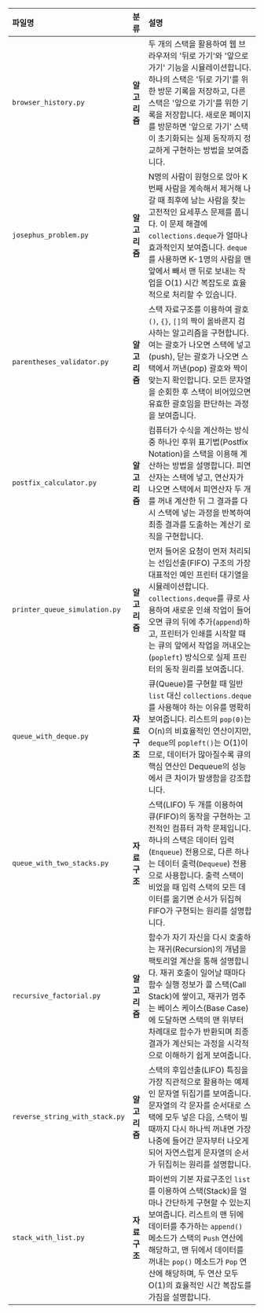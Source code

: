 | 파일명 | 분류 | 설명 |
| :--- | :--- | :--- |
| `browser_history.py` | **알고리즘** | 두 개의 스택을 활용하여 웹 브라우저의 '뒤로 가기'와 '앞으로 가기' 기능을 시뮬레이션합니다. 하나의 스택은 '뒤로 가기'를 위한 방문 기록을 저장하고, 다른 스택은 '앞으로 가기'를 위한 기록을 저장합니다. 새로운 페이지를 방문하면 '앞으로 가기' 스택이 초기화되는 실제 동작까지 정교하게 구현하는 방법을 보여줍니다. |
| `josephus_problem.py` | **알고리즘** | N명의 사람이 원형으로 앉아 K번째 사람을 계속해서 제거해 나갈 때 최후에 남는 사람을 찾는 고전적인 요세푸스 문제를 풉니다. 이 문제 해결에 `collections.deque`가 얼마나 효과적인지 보여줍니다. `deque`를 사용하면 K-1명의 사람을 맨 앞에서 빼서 맨 뒤로 보내는 작업을 O(1) 시간 복잡도로 효율적으로 처리할 수 있습니다. |
| `parentheses_validator.py` | **알고리즘** | 스택 자료구조를 이용하여 괄호 `()`, `{}`, `[]`의 짝이 올바른지 검사하는 알고리즘을 구현합니다. 여는 괄호가 나오면 스택에 넣고(push), 닫는 괄호가 나오면 스택에서 꺼낸(pop) 괄호와 짝이 맞는지 확인합니다. 모든 문자열을 순회한 후 스택이 비어있으면 유효한 괄호임을 판단하는 과정을 보여줍니다. |
| `postfix_calculator.py` | **알고리즘** | 컴퓨터가 수식을 계산하는 방식 중 하나인 후위 표기법(Postfix Notation)을 스택을 이용해 계산하는 방법을 설명합니다. 피연산자는 스택에 넣고, 연산자가 나오면 스택에서 피연산자 두 개를 꺼내 계산한 뒤 그 결과를 다시 스택에 넣는 과정을 반복하여 최종 결과를 도출하는 계산기 로직을 구현합니다. |
| `printer_queue_simulation.py` | **알고리즘** | 먼저 들어온 요청이 먼저 처리되는 선입선출(FIFO) 구조의 가장 대표적인 예인 프린터 대기열을 시뮬레이션합니다. `collections.deque`를 큐로 사용하여 새로운 인쇄 작업이 들어오면 큐의 뒤에 추가(`append`)하고, 프린터가 인쇄를 시작할 때는 큐의 앞에서 작업을 꺼내오는(`popleft`) 방식으로 실제 프린터의 동작 원리를 보여줍니다. |
| `queue_with_deque.py` | **자료구조** | 큐(Queue)를 구현할 때 일반 `list` 대신 `collections.deque`를 사용해야 하는 이유를 명확히 보여줍니다. 리스트의 `pop(0)`는 O(n)의 비효율적인 연산이지만, `deque`의 `popleft()`는 O(1)이므로, 데이터가 많아질수록 큐의 핵심 연산인 Dequeue의 성능에서 큰 차이가 발생함을 강조합니다. |
| `queue_with_two_stacks.py` | **자료구조** | 스택(LIFO) 두 개를 이용하여 큐(FIFO)의 동작을 구현하는 고전적인 컴퓨터 과학 문제입니다. 하나의 스택은 데이터 입력(`Enqueue`) 전용으로, 다른 하나는 데이터 출력(`Dequeue`) 전용으로 사용합니다. 출력 스택이 비었을 때 입력 스택의 모든 데이터를 옮기면 순서가 뒤집혀 FIFO가 구현되는 원리를 설명합니다. |
| `recursive_factorial.py` | **알고리즘** | 함수가 자기 자신을 다시 호출하는 재귀(Recursion)의 개념을 팩토리얼 계산을 통해 설명합니다. 재귀 호출이 일어날 때마다 함수 실행 정보가 콜 스택(Call Stack)에 쌓이고, 재귀가 멈추는 베이스 케이스(Base Case)에 도달하면 스택의 맨 위부터 차례대로 함수가 반환되며 최종 결과가 계산되는 과정을 시각적으로 이해하기 쉽게 보여줍니다. |
| `reverse_string_with_stack.py` | **알고리즘** | 스택의 후입선출(LIFO) 특징을 가장 직관적으로 활용하는 예제인 문자열 뒤집기를 보여줍니다. 문자열의 각 문자를 순서대로 스택에 모두 넣은 다음, 스택이 빌 때까지 다시 하나씩 꺼내면 가장 나중에 들어간 문자부터 나오게 되어 자연스럽게 문자열의 순서가 뒤집히는 원리를 설명합니다. |
| `stack_with_list.py` | **자료구조** | 파이썬의 기본 자료구조인 `list`를 이용하여 스택(Stack)을 얼마나 간단하게 구현할 수 있는지 보여줍니다. 리스트의 맨 뒤에 데이터를 추가하는 `append()` 메소드가 스택의 `Push` 연산에 해당하고, 맨 뒤에서 데이터를 꺼내는 `pop()` 메소드가 `Pop` 연산에 해당하며, 두 연산 모두 O(1)의 효율적인 시간 복잡도를 가짐을 설명합니다. |
